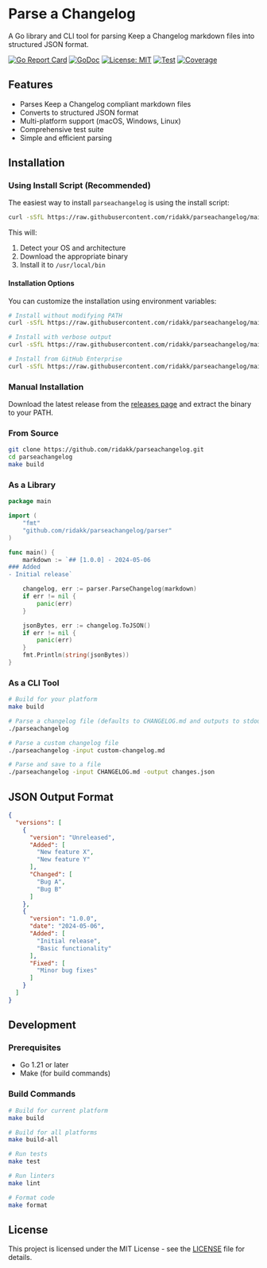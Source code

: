# Parse a Changelog

A Go library and CLI tool for parsing Keep a Changelog markdown files into structured JSON format.

[![Go Report Card](https://goreportcard.com/badge/github.com/ridakk/parseachangelog)](https://goreportcard.com/report/github.com/ridakk/parseachangelog)
[![GoDoc](https://godoc.org/github.com/ridakk/parseachangelog?status.svg)](https://godoc.org/github.com/ridakk/parseachangelog)
[![License: MIT](https://img.shields.io/badge/License-MIT-yellow.svg)](https://opensource.org/licenses/MIT)
[![Test](https://github.com/ridakk/parseachangelog/actions/workflows/test.yml/badge.svg)](https://github.com/ridakk/parseachangelog/actions/workflows/test.yml)
[![Coverage](https://codecov.io/gh/ridakk/parseachangelog/branch/main/graph/badge.svg)](https://codecov.io/gh/ridakk/parseachangelog)

## Features

- Parses Keep a Changelog compliant markdown files
- Converts to structured JSON format
- Multi-platform support (macOS, Windows, Linux)
- Comprehensive test suite
- Simple and efficient parsing

## Installation

### Using Install Script (Recommended)

The easiest way to install `parseachangelog` is using the install script:

```bash
curl -sSfL https://raw.githubusercontent.com/ridakk/parseachangelog/main/install.sh | sh
```

This will:
1. Detect your OS and architecture
2. Download the appropriate binary
3. Install it to `/usr/local/bin`

#### Installation Options

You can customize the installation using environment variables:

```bash
# Install without modifying PATH
curl -sSfL https://raw.githubusercontent.com/ridakk/parseachangelog/main/install.sh | PARSEACHANGELOG_NO_MODIFY_PATH=1 sh

# Install with verbose output
curl -sSfL https://raw.githubusercontent.com/ridakk/parseachangelog/main/install.sh | INSTALLER_PRINT_VERBOSE=1 sh

# Install from GitHub Enterprise
curl -sSfL https://raw.githubusercontent.com/ridakk/parseachangelog/main/install.sh | PARSEACHANGELOG_INSTALLER_GHE_BASE_URL=https://github.your-enterprise.com sh
```

### Manual Installation

Download the latest release from the [releases page](https://github.com/ridakk/parseachangelog/releases) and extract the binary to your PATH.

### From Source

```bash
git clone https://github.com/ridakk/parseachangelog.git
cd parseachangelog
make build
```

### As a Library

```go
package main

import (
    "fmt"
    "github.com/ridakk/parseachangelog/parser"
)

func main() {
    markdown := `## [1.0.0] - 2024-05-06
### Added
- Initial release`

    changelog, err := parser.ParseChangelog(markdown)
    if err != nil {
        panic(err)
    }

    jsonBytes, err := changelog.ToJSON()
    if err != nil {
        panic(err)
    }
    fmt.Println(string(jsonBytes))
}
```

### As a CLI Tool

```bash
# Build for your platform
make build

# Parse a changelog file (defaults to CHANGELOG.md and outputs to stdout)
./parseachangelog

# Parse a custom changelog file
./parseachangelog -input custom-changelog.md

# Parse and save to a file
./parseachangelog -input CHANGELOG.md -output changes.json
```

## JSON Output Format

```json
{
  "versions": [
    {
      "version": "Unreleased",
      "Added": [
        "New feature X",
        "New feature Y"
      ],
      "Changed": [
        "Bug A",
        "Bug B"
      ]
    },
    {
      "version": "1.0.0",
      "date": "2024-05-06",
      "Added": [
        "Initial release",
        "Basic functionality"
      ],
      "Fixed": [
        "Minor bug fixes"
      ]
    }
  ]
}
```

## Development

### Prerequisites
- Go 1.21 or later
- Make (for build commands)

### Build Commands
```bash
# Build for current platform
make build

# Build for all platforms
make build-all

# Run tests
make test

# Run linters
make lint

# Format code
make format
```

## License

This project is licensed under the MIT License - see the [LICENSE](LICENSE) file for details.
